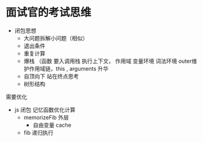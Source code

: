 # 面试官的考试思维 
- 闭包思想
  - 大问题拆解小问题（相似）
  - 退出条件
  - 重复计算
  - 爆栈 （函数 要入调用栈 执行上下文， 作用域 变量环境 词法环境 outer维护作用域链，this , arguments
  升华
  - 自顶向下 站在终点思考
  - 树形结构

需要优化
- js 闭包 记忆函数优化计算
    - memorizeFib 外层
      - 自由变量 cache
    - fib 递归执行